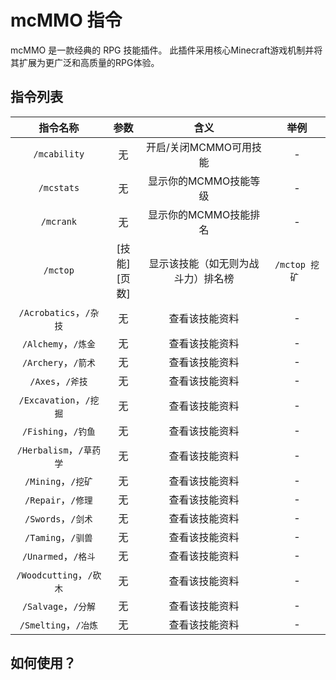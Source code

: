 # mcMMO 指令

mcMMO 是一款经典的 RPG 技能插件。
此插件采用核心Minecraft游戏机制并将其扩展为更广泛和高质量的RPG体验。

## 指令列表

|指令名称|参数|含义|举例|
|:-:|:-:|:-:|:-:|
|`/mcability` | 无 | 开启/关闭MCMMO可用技能 | - |
|`/mcstats` | 无 | 显示你的MCMMO技能等级 | - |
|`/mcrank` | 无 | 显示你的MCMMO技能排名 | - |
|`/mctop` | [技能] <br>[页数] | 显示该技能（如无则为战斗力）排名榜  | `/mctop 挖矿 ` |
|`/Acrobatics`，`/杂技` | 无 | 查看该技能资料| - |
|`/Alchemy`，`/炼金`  | 无 |  查看该技能资料| - |
|`/Archery`，`/箭术` | 无 |  查看该技能资料| - |
|`/Axes`，`/斧技` | 无 |  查看该技能资料| - |
|`/Excavation`，`/挖掘` | 无 |  查看该技能资料| - |
|`/Fishing`，`/钓鱼` | 无 |  查看该技能资料| - |
|`/Herbalism`，`/草药学` | 无 |  查看该技能资料| - |
|`/Mining`，`/挖矿` | 无 |  查看该技能资料| - |
|`/Repair`，`/修理` | 无 |  查看该技能资料| - |
|`/Swords`，`/剑术` | 无 |  查看该技能资料| - |
|`/Taming`，`/驯兽` | 无 |  查看该技能资料| - |
|`/Unarmed`，`/格斗` | 无 |  查看该技能资料| - |
|`/Woodcutting`，`/砍木` | 无 |  查看该技能资料| - |
|`/Salvage`，`/分解`  | 无 |  查看该技能资料| - |
|`/Smelting`，`/冶炼`  | 无 |  查看该技能资料| - |

## 如何使用？
